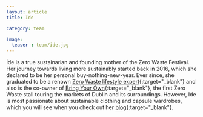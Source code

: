```yaml
---
layout: article
title: Íde

category: team

image:
  teaser : team/ide.jpg
---
```


Íde is a true sustainarian and founding mother of the Zero Waste Festival. Her journey towards living more sustainably started back in 2016, which she declared to be her personal buy-nothing-new-year. Ever since, she graduated to be a renown [Zero Waste lifestyle expert](https://www.tipperarystar.ie/news/home/307930/lifestyle-expert-to-visit-cashel.html){:target="_blank"} and also is the co-owner of [Bring Your Own](https://www.facebook.com/bringyourowncontainers/){:target="_blank"}, the first Zero Waste stall touring the markets of Dublin and its surroundings. However, Ide is most passionate about sustainable clothing and capsule wardrobes, which you will see when you check out her [blog](http://blogota.weebly.com/journey-to-a-sustainable-wardrobe){:target="_blank"}.